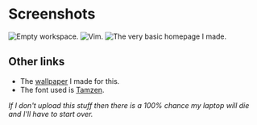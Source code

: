 # Screenshots
![Empty workspace.](https://dl.dropboxusercontent.com/s/x43b2svqakpsfhh/term_005.png)
![Vim.](https://dl.dropboxusercontent.com/s/lv00n1ccxq9ubt6/codeQ_006.png)
![The very basic homepage I made.](https://dl.dropboxusercontent.com/s/fcazi13cz3yg0j3/web_007.png)
## Other links
* The [wallpaper](https://dl.dropboxusercontent.com/s/v9j12k1dr69p9g7/moon.png) I made for this.
* The font used is [Tamzen](https://github.com/sunaku/tamzen-font).

*If I don't upload this stuff then there is a 100% chance my laptop will die and I'll have to start over.*
